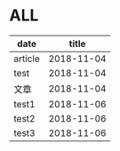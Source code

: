 # ALL

date | title
-----|------
article | 2018-11-04
test | 2018-11-04
文章 | 2018-11-04
test1 | 2018-11-06
test2 | 2018-11-06
test3 | 2018-11-06
